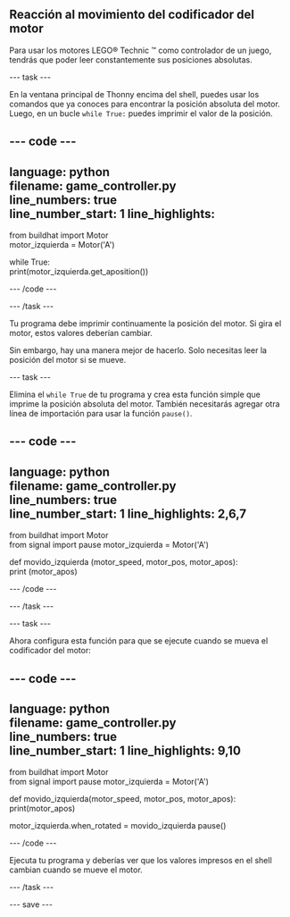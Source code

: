 ## Reacción al movimiento del codificador del motor

Para usar los motores LEGO® Technic ™ como controlador de un juego, tendrás que poder leer constantemente sus posiciones absolutas.

--- task ---

En la ventana principal de Thonny encima del shell, puedes usar los comandos que ya conoces para encontrar la posición absoluta del motor. Luego, en un bucle `while True:` puedes imprimir el valor de la posición.

--- code ---
---
language: python   
filename: game_controller.py   
line_numbers: true   
line_number_start: 1
line_highlights:
---

from buildhat import Motor   
motor_izquierda = Motor('A')

while True:   
    print(motor_izquierda.get_aposition())

--- /code ---

--- /task ---

Tu programa debe imprimir continuamente la posición del motor. Si gira el motor, estos valores deberían cambiar.

Sin embargo, hay una manera mejor de hacerlo. Solo necesitas leer la posición del motor si se mueve.

--- task ---

Elimina el `while True` de tu programa y crea esta función simple que imprime la posición absoluta del motor. También necesitarás agregar otra línea de importación para usar la función `pause()`.

--- code ---
---
language: python   
filename: game_controller.py   
line_numbers: true   
line_number_start: 1
line_highlights: 2,6,7
---

from buildhat import Motor  
from signal import pause 
motor_izquierda = Motor('A')


def movido_izquierda (motor_speed, motor_pos, motor_apos):   
    print (motor_apos)

--- /code ---

--- /task ---

--- task ---

Ahora configura esta función para que se ejecute cuando se mueva el codificador del motor:

--- code ---
---
language: python   
filename: game_controller.py   
line_numbers: true   
line_number_start: 1
line_highlights: 9,10
---

from buildhat import Motor  
from signal import pause 
motor_izquierda = Motor('A')


def movido_izquierda(motor_speed, motor_pos, motor_apos):   
    print(motor_apos)

motor_izquierda.when_rotated = movido_izquierda 
pause()

--- /code ---

Ejecuta tu programa y deberías ver que los valores impresos en el shell cambian cuando se mueve el motor.

--- /task ---

--- save ---
